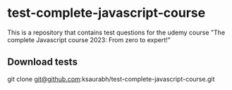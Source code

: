 # test-complete-javascript-course
This is a repository that contains test questions for the udemy course "The complete Javascript course 2023: From zero to expert!"

## Download tests
git clone git@github.com:ksaurabh/test-complete-javascript-course.git
